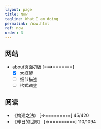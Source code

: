 ```yaml
---
layout: page
title: Now
tagline: What I am doing
permalink: /now.html
ref: now
order: 3
---
```


## 网站
- about页面初版 \[===>=======\]
  - [x] 大框架
  - [ ] 细节描述
  - [ ] 格式调整

## 阅读
- 《构建之法》 \[=>=========\] 45/420
- 《昨日的世界》 \[=>=========\] 110/1094
